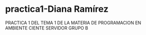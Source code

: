 # practica1-Diana Ramírez
PRACTICA 1 DEL TEMA 1 DE LA MATERIA DE PROGRAMACION EN AMBIENTE CIENTE SERVIDOR GRUPO B
